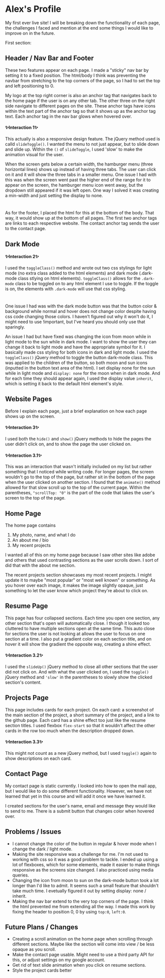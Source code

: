 <h1>Alex's Profile</h1>

<p>My first ever live site! I will be breaking down the functionality of each page, the challenges I faced and mention at the end some things I would like to improve on in the future.</p>

First section:

<h2>Header / Nav Bar and Footer</h2>

<p>These two features appear on each page. I made a "sticky" nav bar by setting it to a fixed position. 
The html/body I think was preventing the navbar from stretching to the top corners of the page, so I had to set the top and left positioning to 0.</p>
<p>My logo at the top right corner is also an anchor tag that navigates back to the home page if the user is on any other tab. The other three on the 
right side navigate to different pages on the site. These anchor tags have icons within the text part of the anchor tag so that it shows up as the anchor tag text. 
Each anchor tag in the nav bar glows when hovered over. </p>

<h4>✨Interaction 1✨</h4>
<p>This actually is also a responsive design feature. The jQuery method used is calld <code>slideToggle()</code>. I wanted the menu to not just appear, but to slide down 
and slide up. Within the <code>()</code> of <code>slideToggle</code>, I used 'slow' to make the animation visual for the user. </p>

<p>When the screen gets below a certain width, the hamburger menu (three horizontal lines) shows up instead 
of having three tabs. The user can click on it and it will show the three tabs in a smaller menu. One issue I had with this was when the screen went past the 
higher end of the range for it to appear on the screen, the hamburger menu icon went away, but the dropdown still appeared if it was left open. 
One way I solved it was creating a min-width and just setting the display to none.</p>
<h1></h1>
<p>As for the footer, I placed the html for this at the bottom of the body. That way, it would show up at the bottom of all pages. The first two anchor tags 
are links to each respective website. The contact anchor tag sends the user to the contact page. </p>

<h2>Dark Mode</h2>
<h4>✨Interaction 2✨</h4>
<p>I used the <code>toggleClass()</code> method and wrote out two css stylings for light mode (no extra class added to the html elements) and dark mode (.dark-mode class stlying on html elements).
<code>toggleClass()</code> allows for the <code>.dark-mode</code> class to be toggled on to any html element I use to toggle. If the toggle is on, the elements with <code>.dark-mode</code> will use that css styling. 
</p>

<h1></h1>

<p>One issue I had was with the dark mode button was that the button color & background while normal and hover does not change color despite having css code changing those colors. 
I haven't figured out why it won't do it, I might need to use !important, but I've heard you should only use that sparingly.</p>
<p>An issue I had but have fixed was changing the icon from moon while in light mode to the sun while in dark mode. I want to show the user they can change it back to light mode and have the appropriate symbol for it. I basically made css styling for both icons in dark and light mode. I used the <code>toggleClass()</code> jQuery method to toggle the button dark-mode class. 
This was applied to the children of the button, so both moon and sun icons (inputted in the button text area of the html). I set display none for the sun while in light mode and <code>display: none</code> for the moon when in dark mode. And for each time they should appear again, I used the display value <code>inherit</code>, which is setting it back to the default html element's style.</p>

<h2>Website Pages</h2>
<p>Before I explain each page, just a brief explanation on how each page shows up on the screen.</p>

<h4>✨Interaction 3✨</h4>
<p>I used both the <code>hide()</code> and <code>show()</code> jQuery methods to hide the pages the user didn't click on, and to show the page the user clicked on. </p>

<h4>✨Interaction 3.1✨</h4>
<p>This was an interaction that wasn't initially included on my list but rather something that I noticed while writing code. For longer pages, 
the screen wouldn't go to the top of the page, but rather sit in the bottom of the page when the user clicked on another section. I found that the <code>animate()</code> method allowed for that slow scroll up to the top of the current page. Within the parentheses, <code>"scrollTop: "0"</code> is the part of the code that takes the user's screen to the top of the page. </p>

<h2>Home Page</h2>

<p>The home page contains</p>
<ol>
<li> My photo, name, and what I do </li>
<li> An about me / bio</li>
<li> My recent projects</li>
</ol>

<p>I wanted all of this on my home page because I saw other sites like adobe and others that used contrasting sections as the user scrolls down. I sort of did that 
with the about me section.</p>
<p>The recent projects section showcases my most recent projects. I might update it to maybe "most popular" or "most well known" or something. As you hover over each 
image, it makes the image slightly opaque, just something to let the user know which project they're about to click on.</p>
<p></p>

<h2>Resume Page</h2>
<p>This page has four collapsed sections. Each time you open one section, any other section that's open will automatically close. I though it looked too cluttered to have multiple sections open at the same time. This auto close for sections the user is not looking at allows the user to focus on one section at a time. I also put a gradient color on each section title, and on hover it will show the gradient the opposite way, creating a shine effect.</p>

<h4>✨Interaction 3.2✨</h4>
<p>I used the <code>slideUp()</code> jQuery method to close all other sections that the user did not click on. And with what the user clicked on, I used the <code>toggle()</code> jQuery method and <code>'slow'</code> in the parentheses to slowly show the clicked section's content. </p>

<h2>Projects Page</h2>

<p>This page includes cards for each project. On each card: a screenshot of the main section of the project, a short summary of the project, and a link to the github page.
Each card has a shine effect too just like the resume section titles. I used flexbox <code>flex-start</code> so that it wouldn't affect the other cards in the row too much when the description dropped down. </p>

<h4>✨Interaction 3.3✨</h4>
This might not count as a new jQuery method, but I used <code>toggle()</code> again to show descriptions on each card. 

<h2>Contact Page</h2>
<p>My contact page is static currently. I looked into how to open the mail app, but I would like to do some different functionality. However, we have not learned that yet in this course and will add it once we have learned it.</p>
<p>I created sections for the user's name, email and message they would like to send to me. There is a submit button that changes color when hovered over. </p>

<h2>Problems / Issues</h2>
<ul>
<li>I cannot change the color of the button in regular & hover mode when I change the dark / light mode. </li>
<li>Making the site responsive was a challenge for me. I'm not used to working with css so it was a good problem to tackle. I ended up using a lot of 
flexboxes, which for some elements, made it easier to make things responsive as the screens size changed. I also practiced using media queries.</li>
<li>Changing the icon from moon to sun on the dark-mode button took a lot longer than I'd like to admit. It seems such a small feature that shouldn't 
take much time. I evetually figured it out by setting display: none / inherit.</li>
<li>Making the nav bar extend to the very top corners of the page. I think the html prevented me from extending all the way. I made this work by fixing 
the header to position 0, 0 by using <code>top:0</code>, <code>left:0</code>.</li>
</ul>

<h2>Future Plans / Changes</h2>
<ul>
<li>Creating a scroll animation on the home page when scrolling through different sections. Maybe like the section will come into view / be less opaque as you scroll. </li>
<li>Make the contact page usable. Might need to use a third party API for this, or adjust settings on my google account.</li>
<li>Get rid of text slide animation when you click on resume sections.</li>
<li>Style the project cards better</li>
</ul>

